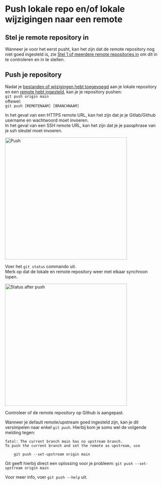 # Push lokale repo en/of lokale wijzigingen naar een remote

## Stel je remote repository in

Wanneer je voor het eerst pusht, kan het zijn dat de remote repository nog niet goed ingesteld is, zie 
[Stel 1 of meerdere remote repositories in](./git-add-remotes.md) om dit in te controleren en in te stellen.

## Push je repository

Nadat je [bestanden of wijzigingen hebt toegevoegd](./bestanden-toevoegen-aan-de-repo.md) aan je lokale repository 
 en een [remote hebt ingesteld](./git-add-remotes.md), 
kan je je repository pushen:   
`git push origin main`   
oftewel:   
`git push [REMOTENAAM] [BRANCHNAAM]`

In het geval van een HTTPS remote URL, kan het zijn dat je je Gitlab/Github username en wachtwoord moet invoeren.   
In het geval van een SSH remote URL, kan het zijn dat je je passphrase van je ssh sleutel moet invoeren.

<img alt="Push" src="images/new-repo-push.png" width="400" />   

Voer het `git status` commando uit.   
Merk op dat de lokale en remote repository weer met elkaar synchroon lopen.
   

<img alt="Status after push" src="images/new-repo-status-after-push.png" width="400" />    
   

Controleer of de remote repository op Github is aangepast.

Wanneer je default remote/upstream goed ingesteld zijn, kan je dit versimpelen naar enkel `git push`.
Hierbij kom je soms wel de volgende melding tegen:   
```
fatal: The current branch main has no upstream branch.
To push the current branch and set the remote as upstream, use

    git push --set-upstream origin main
```

Git geeft hierbij direct een oplossing voor je probleem: `git push --set-upstream origin main`

Voor meer info, voer `git push --help` uit.


